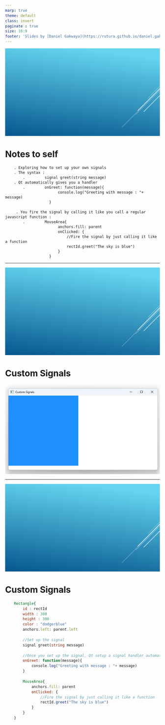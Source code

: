 ```yaml
---
marp: true
theme: default
class: invert
paginate : true
size: 16:9
footer: 'Slides by [Daniel Gakwaya](https://rutura.github.io/daniel.gakwaya/) at [LearnQtGuide](https://www.learnqt.guide/)'
---
```

![bg](images/slide_background.png)
# Notes to self
 
        . Exploring how to set up your own signals
        . The syntax :
            .         signal greet(string message)
        . Qt automatically gives you a handler
            .         onGreet: function(message){
                            console.log("Greeting with message : "+ message)
                        }

         . You fire the signal by calling it like you call a regular javascript function :
            .         MouseArea{
                            anchors.fill: parent
                            onClicked: {
                                //Fire the signal by just calling it like a function
                                rectId.greet("The sky is blue")
                            }
                        }  

       
---
![bg](images/slide_background.png)
# Custom Signals
![](images/1.png)

---
![bg](images/slide_background.png)
# Custom Signals
```qml
    Rectangle{
        id : rectId
        width : 300
        height : 300
        color : "dodgerblue"
        anchors.left: parent.left

        //Set up the signal
        signal greet(string message)

        //Once you set up the signal, Qt setup a signal handler automatically
        onGreet: function(message){
            console.log("Greeting with message : "+ message)
        }

        MouseArea{
            anchors.fill: parent
            onClicked: {
                //Fire the signal by just calling it like a function
                rectId.greet("The sky is blue")
            }
        }
    }
```






